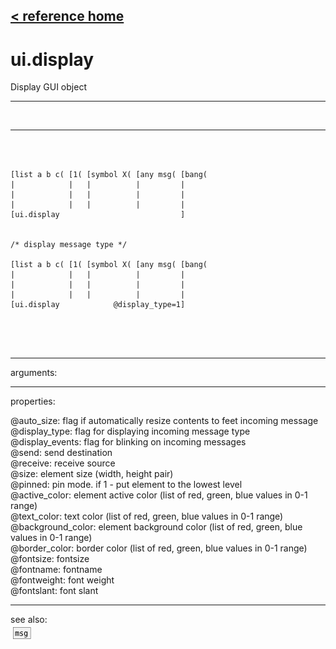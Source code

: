 [< reference home](ceammc_lib.html)
---

# ui.display


Display GUI object

---

<br>


---


```



[list a b c( [1( [symbol X( [any msg( [bang(
|            |   |          |         |
|            |   |          |         |
|            |   |          |         |
[ui.display                           ]


/* display message type */

[list a b c( [1( [symbol X( [any msg( [bang(
|            |   |          |         |
|            |   |          |         |
|            |   |          |         |
[ui.display            @display_type=1]



            
```

---
arguments:


---
properties:

@auto_size: flag if automatically
            resize contents to feet incoming message<br>
@display_type: flag for displaying
            incoming message type<br>
@display_events: flag for blinking on
            incoming messages<br>
@send: send destination<br>
@receive: receive source<br>
@size: element size (width, height
            pair)<br>
@pinned: pin mode. if 1 - put element
            to the lowest level<br>
@active_color: element active color
            (list of red, green, blue values in 0-1 range)<br>
@text_color: text color (list of red,
            green, blue values in 0-1 range)<br>
@background_color: element
            background color (list of red, green, blue values in 0-1 range)<br>
@border_color: border color (list
            of red, green, blue values in 0-1 range)<br>
@fontsize: 
            fontsize<br>
@fontname: fontname<br>
@fontweight: font
            weight<br>
@fontslant: font
            slant<br>

---
see also:<br>
[![msg](img/object_msg.png)](msg.html)
